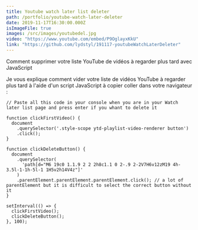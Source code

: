```yaml
---
title: Youtube watch later list deleter
path: /portfolio/youtube-watch-later-deleter
date: 2019-11-17T16:30:00.000Z
isImageFile: true
images: /src/images/youtubedel.jpg
video: "https://www.youtube.com/embed/P9OglayxKkU"
link: "https://github.com/lydstyl/191117-youtubeWatchLaterDeleter"
---
```


Comment supprimer votre liste YouTube de vidéos à regarder plus tard avec JavaScript

Je vous explique comment vider votre liste de vidéos YouTube à regarder plus tard à l'aide d'un script JavaScript à copier coller dans votre navigateur :

```
// Paste all this code in your console when you are in your Watch later list page and press enter if you whant to delete it

function clickFirstVideo() {
  document
    .querySelector('.style-scope ytd-playlist-video-renderer button')
    .click();
}

function clickDeleteButton() {
  document
    .querySelector(
      'path[d="M6 19c0 1.1.9 2 2 2h8c1.1 0 2-.9 2-2V7H6v12zM19 4h-3.5l-1-1h-5l-1 1H5v2h14V4z"]'
    )
    .parentElement.parentElement.parentElement.click(); // a lot of parentElement but it is difficult to select the correct button without it
}

setInterval(() => {
  clickFirstVideo();
  clickDeleteButton();
}, 100);
```
